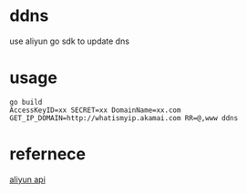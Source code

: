 # ddns
 use aliyun go sdk to update dns

# usage
```
go build
AccessKeyID=xx SECRET=xx DomainName=xx.com GET_IP_DOMAIN=http://whatismyip.akamai.com RR=@,www ddns
```

# refernece
[aliyun api](https://help.aliyun.com/document_detail/29776.html?spm=a2c4g.11186623.3.3.44cc5eb4jjZNFT "aliyun api link")
